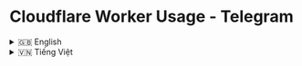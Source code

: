# Cloudflare Worker Usage - Telegram

<details>
<summary>🇬🇧 English</summary>

## Description

PHP/Json code allows you to query request volume/day from Cloudflare. By default, Cloudflare will give us 100k requests/day for all existing workers

## Installation

To install you need a vps/hosting that supports PHP/Json:
1. Download the cloudflare.php or cloudflare.json file based on the programming language you want.
2. Upload files to your server/vps.
3. Then access.

## With PHP


To use this project, follow these steps:
1. Install php on your vps/hosting if you don't have it yet.
2. Modify the necessary information in the lines $api_email,$api_key,$account_id,$bot_token,$chat_id
3. Open your browser and access the file as ip/cloudflare.php or domain/cloudflare.php

## With Json

1. Visit https://dash.cloudflare.com/ select Worker & Pages, select Create Application > Create Worker (fill in your desired name) then press Deploy
2. Copy the entire json file and edit your const information apiEmail,apiKey,accountId,botToken,chatId
3. Open the browser with Cloudflare's automatic worker url once you've set the name and Deloy is done

</details>

<details>
<summary>🇻🇳 Tiếng Việt</summary>

## Mô Tả

Code PHP/Json cho phép bạn truy vấn dung lượng request/ngày từ Cloudflare. Mặc định Cloudflare sẽ cho chúng ta 100k request/day đối với toàn bộ workers đang có.

## Cài Đặt

Để cài đặt bạn cần có vps/hosting hỗ trợ PHP/Json:
1. Tải về tập tin cloudflare.php hoặc cloudflare.json dựa theo ngôn ngữ lập trình bạn muốn.
2. Tải tập tin lên máy chủ/vps của bạn.
3. Sau đó truy cập.

## Đối với file PHP

Để sử dụng dự án này, hãy làm theo các bước sau:
1. Cài đặt php trên vps/hosting của bạn nếu chưa có.
2. Sửa đổi các thông tin cần thiết trong các dòng $api_email,$api_key,$account_id,$bot_token,$chat_id
3. Mở trình duyệt của bạn và truy cập file theo dạng ip/cloudflare.php.

## Đối với file json

1. Truy cập https://dash.cloudflare.com/ chọn Worker & Pages, chọn Create Application > Create Worker(điền tên tuỳ thích) sau đó ấn Deploy
2. Sao chép toàn bộ tập tin json và sửa lại các thông tin const apiEmail,apiKey,accountId,botToken,chatId của bạn
3. Mở trình duyệt bằng url worker tự động của Cloudflare khi bạn đặt tên và Deloy xong

</details>
